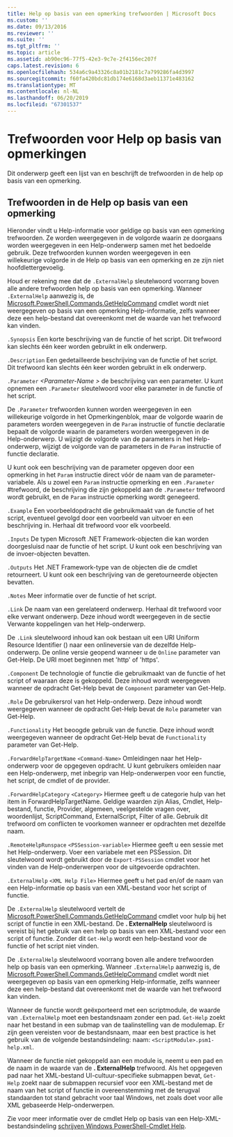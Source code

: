 ```yaml
---
title: Help op basis van een opmerking trefwoorden | Microsoft Docs
ms.custom: ''
ms.date: 09/13/2016
ms.reviewer: ''
ms.suite: ''
ms.tgt_pltfrm: ''
ms.topic: article
ms.assetid: ab90ec96-77f5-42e3-9c7e-2f4156ec207f
caps.latest.revision: 6
ms.openlocfilehash: 534a6c9a43326c8a01b2181c7a799286fa4d3997
ms.sourcegitcommit: f60fa420bdc81db174e6168d3aeb11371e483162
ms.translationtype: MT
ms.contentlocale: nl-NL
ms.lasthandoff: 06/20/2019
ms.locfileid: "67301537"
---
```

# <a name="comment-based-help-keywords"></a>Trefwoorden voor Help op basis van opmerkingen

Dit onderwerp geeft een lijst van en beschrijft de trefwoorden in de help op basis van een opmerking.

## <a name="keywords-in-comment-based-help"></a>Trefwoorden in de Help op basis van een opmerking

Hieronder vindt u Help-informatie voor geldige op basis van een opmerking trefwoorden. Ze worden weergegeven in de volgorde waarin ze doorgaans worden weergegeven in een Help-onderwerp samen met het bedoelde gebruik. Deze trefwoorden kunnen worden weergegeven in een willekeurige volgorde in de Help op basis van een opmerking en ze zijn niet hoofdlettergevoelig.

Houd er rekening mee dat de `.ExternalHelp` sleutelwoord voorrang boven alle andere trefwoorden help op basis van een opmerking. Wanneer `.ExternalHelp` aanwezig is, de [Microsoft.PowerShell.Commands.GetHelpCommand](/dotnet/api/Microsoft.PowerShell.Commands.gethelpcommand) cmdlet wordt niet weergegeven op basis van een opmerking Help-informatie, zelfs wanneer deze een help-bestand dat overeenkomt met de waarde van het trefwoord kan vinden.

`.Synopsis` Een korte beschrijving van de functie of het script. Dit trefwoord kan slechts één keer worden gebruikt in elk onderwerp.

`.Description` Een gedetailleerde beschrijving van de functie of het script. Dit trefwoord kan slechts één keer worden gebruikt in elk onderwerp.

`.Parameter` *\<Parameter-Name >* de beschrijving van een parameter. U kunt opnemen een `.Parameter` sleutelwoord voor elke parameter in de functie of het script.

De `.Parameter` trefwoorden kunnen worden weergegeven in een willekeurige volgorde in het Opmerkingenblok, maar de volgorde waarin de parameters worden weergegeven in de `Param` instructie of functie declaratie bepaalt de volgorde waarin de parameters worden weergegeven in de Help-onderwerp. U wijzigt de volgorde van de parameters in het Help-onderwerp, wijzigt de volgorde van de parameters in de `Param` instructie of functie declaratie.

U kunt ook een beschrijving van de parameter opgeven door een opmerking in het `Param` instructie direct vóór de naam van de parameter-variabele. Als u zowel een `Param` instructie opmerking en een `.Parameter` #trefwoord, de beschrijving die zijn gekoppeld aan de `.Parameter` trefwoord wordt gebruikt, en de `Param` instructie opmerking wordt genegeerd.

`.Example` Een voorbeeldopdracht die gebruikmaakt van de functie of het script, eventueel gevolgd door een voorbeeld van uitvoer en een beschrijving in. Herhaal dit trefwoord voor elk voorbeeld.

`.Inputs` De typen Microsoft .NET Framework-objecten die kan worden doorgesluisd naar de functie of het script. U kunt ook een beschrijving van de invoer-objecten bevatten.

`.Outputs` Het .NET Framework-type van de objecten die de cmdlet retourneert. U kunt ook een beschrijving van de geretourneerde objecten bevatten.

`.Notes` Meer informatie over de functie of het script.

`.Link` De naam van een gerelateerd onderwerp. Herhaal dit trefwoord voor elke verwant onderwerp. Deze inhoud wordt weergegeven in de sectie Verwante koppelingen van het Help-onderwerp.

De `.Link` sleutelwoord inhoud kan ook bestaan uit een URI Uniform Resource Identifier () naar een onlineversie van de dezelfde Help-onderwerp. De online versie geopend wanneer u de `Online` parameter van Get-Help. De URI moet beginnen met 'http' of 'https'.

`.Component` De technologie of functie die gebruikmaakt van de functie of het script of waaraan deze is gekoppeld. Deze inhoud wordt weergegeven wanneer de opdracht Get-Help bevat de `Component` parameter van Get-Help.

`.Role` De gebruikersrol van het Help-onderwerp. Deze inhoud wordt weergegeven wanneer de opdracht Get-Help bevat de `Role` parameter van Get-Help.

`.Functionality` Het beoogde gebruik van de functie. Deze inhoud wordt weergegeven wanneer de opdracht Get-Help bevat de `Functionality` parameter van Get-Help.

`.ForwardHelpTargetName` `<Command-Name>` Omleidingen naar het Help-onderwerp voor de opgegeven opdracht. U kunt gebruikers omleiden naar een Help-onderwerp, met inbegrip van Help-onderwerpen voor een functie, het script, de cmdlet of de provider.

`.ForwardHelpCategory` `<Category>` Hiermee geeft u de categorie hulp van het item in ForwardHelpTargetName. Geldige waarden zijn Alias, Cmdlet, Help-bestand, functie, Provider, algemeen, veelgestelde vragen over, woordenlijst, ScriptCommand, ExternalScript, Filter of alle. Gebruik dit trefwoord om conflicten te voorkomen wanneer er opdrachten met dezelfde naam.

`.RemoteHelpRunspace` `<PSSession-variable>` Hiermee geeft u een sessie met het Help-onderwerp. Voer een variabele met een PSSession. Dit sleutelwoord wordt gebruikt door de `Export-PSSession` cmdlet voor het vinden van de Help-onderwerpen voor de uitgevoerde opdrachten.

`.ExternalHelp` `<XML Help File>` Hiermee geeft u het pad en/of de naam van een Help-informatie op basis van een XML-bestand voor het script of functie.

De `.ExternalHelp` sleutelwoord vertelt de [Microsoft.PowerShell.Commands.GetHelpCommand](/dotnet/api/Microsoft.PowerShell.Commands.gethelpcommand) cmdlet voor hulp bij het script of functie in een XML-bestand. De **. ExternalHelp** sleutelwoord is vereist bij het gebruik van een help op basis van een XML-bestand voor een script of functie. Zonder dit `Get-Help` wordt een help-bestand voor de functie of het script niet vinden.

De `.ExternalHelp` sleutelwoord voorrang boven alle andere trefwoorden help op basis van een opmerking. Wanneer `.ExternalHelp` aanwezig is, de [Microsoft.PowerShell.Commands.GetHelpCommand](/dotnet/api/Microsoft.PowerShell.Commands.gethelpcommand) cmdlet wordt niet weergegeven op basis van een opmerking Help-informatie, zelfs wanneer deze een help-bestand dat overeenkomt met de waarde van het trefwoord kan vinden.

Wanneer de functie wordt geëxporteerd met een scriptmodule, de waarde van `.ExternalHelp` moet een bestandsnaam zonder een pad. `Get-Help` zoekt naar het bestand in een submap van de taalinstelling van de modulemap. Er zijn geen vereisten voor de bestandsnaam, maar een best practice is het gebruik van de volgende bestandsindeling: naam: `<ScriptModule>.psm1-help.xml`.

Wanneer de functie niet gekoppeld aan een module is, neemt u een pad en de naam in de waarde van de **. ExternalHelp** trefwoord. Als het opgegeven pad naar het XML-bestand UI-cultuur-specifieke submappen bevat, `Get-Help` zoekt naar de submappen recursief voor een XML-bestand met de naam van het script of functie in overeenstemming met de terugval standaarden tot stand gebracht voor taal Windows, net zoals doet voor alle XML gebaseerde Help-onderwerpen.

Zie voor meer informatie over de cmdlet Help op basis van een Help-XML-bestandsindeling [schrijven Windows PowerShell-Cmdlet Help](./writing-help-for-windows-powershell-cmdlets.md).